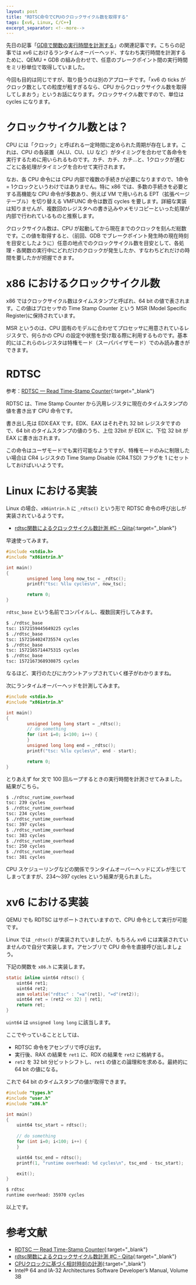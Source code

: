 ```yaml
---
layout: post
title: "RDTSC命令でCPUのクロックサイクル数を取得する"
tags: [xv6, Linux, C/C++]
excerpt_separator: <!--more-->
---
```


先日の記事「[GDBで関数の実行時間を計測する](2024-07-09-gdb-timestamp.md)」の関連記事です。こちらの記事では xv6 におけるランタイムオーバーヘッド、すなわち実行時間を計測するために、QEMU + GDB の組み合わせで、任意のブレークポイント間の実行時間をミリ秒単位で取得していました。

今回も目的は同じですが、取り扱うのは別のアプローチです。「xv6 の ticks がクロック数としての粒度が粗すぎるなら、CPU からクロックサイクル数を取得してしまおう」というお話になります。クロックサイクル数ですので、単位は cycles になります。

<!--more-->

# クロックサイクル数とは？

CPU には「クロック」と呼ばれる一定時間に定められた周期が存在します。これは、CPU の各装置（ALU、CU、LU など）がタイミングを合わせて各命令を実行するために用いられるものです。カチ、カチ、カチ…と、1クロックが進むごとに各処理がタイミングを合わせて実行されます。

なお、各 CPU 命令には CPU 内部で複数の手続きが必要になりますので、1命令 = 1クロックというわけではありません。特に x86 では、多数の手続きを必要とする高機能な CPU 命令が多数あり、例えば VM で用いられる EPT（拡張ページテーブル）を切り替える VMFUNC 命令は数百 cycles を要します。詳細な実装は知りませんが、複数回のレジスタへの書き込みやメモリコピーといった処理が内部で行われているものと推察します。

クロックサイクル数は、CPU が起動してから現在までのクロックを刻んだ総数です。この値を取得すると、（前回、GDB でブレークポイント発生時の現在時刻を目安としたように）任意の地点でのクロックサイクル数を目安として、各処理・各関数の実行中にどれだけのクロックが発生したか、すなわちどれだけの時間を要したかが把握できます。

# x86 におけるクロックサイクル数

x86 ではクロックサイクル数はタイムスタンプと呼ばれ、64 bit の値で表されます。この値はプロセッサの Time Stamp Counter という MSR (Model Specific Register)に保持されています。

MSR というのは、CPU 固有のモデルに合わせてプロセッサに用意されているレジスタで、何らかの CPU の設定や状態を受け取る際に利用するものです。基本的にはこれらのレジスタは特権モード（スーパバイザモード）でのみ読み書きができます。

# RDTSC

参考：[RDTSC — Read Time-Stamp Counter](https://www.felixcloutier.com/x86/rdtsc){:target="_blank"}

RDTSC は、Time Stamp Counter から汎用レジスタに現在のタイムスタンプの値を書き出す CPU 命令です。

書き出し先は EDX:EAX です。EDX、EAX はそれぞれ 32 bit レジスタですので、64 bit のタイムスタンプの値のうち、上位 32bit が EDX に、下位 32 bit が EAX に書き出されます。

この命令はユーザモードでも実行可能なようですが、特権モードのみに制限したい場合は CR4 レジスタの Time Stamp Disable (CR4.TSD) フラグを 1 にセットしておけばいいようです。

# Linux における実装

Linux の場合、``x86intrin.h`` に ``_rdtsc()`` という形で RDTSC 命令の呼び出しが実装されているようです。

- [rdtsc関数によるクロックサイクル数計測 #C - Qiita](https://qiita.com/yt0429/items/4357b20cd742f5dd455b){:target="_blank"}

早速使ってみます。

```c
#include <stdio.h>
#include "x86intrin.h"

int main()
{
        unsigned long long now_tsc = _rdtsc();
        printf("tsc: %llu cycles\n", now_tsc);

        return 0;
}
```

``rdtsc_base`` という名前でコンパイルし、複数回実行してみます。

```bash
$ ./rdtsc_base
tsc: 1572159445649225 cycles
$ ./rdtsc_base
tsc: 1572164024735574 cycles
$ ./rdtsc_base
tsc: 1572165714475315 cycles
$ ./rdtsc_base
tsc: 1572167368930875 cycles
```

なるほど、実行のたびにカウントアップされていく様子がわかりますね。



次にランタイムオーバーヘッドを計測してみます。

```c
#include <stdio.h>
#include "x86intrin.h"

int main()
{
        unsigned long long start = _rdtsc();
        // do something
        for (int i=0; i<100; i++) {
        }
        unsigned long long end = _rdtsc();
        printf("tsc: %llu cycles\n", end - start);

        return 0;
}
```

とりあえず for 文で 100 回ループするときの実行時間を計測させてみました。結果がこちら。

```bash
$ ./rdtsc_runtime_overhead
tsc: 239 cycles
$ ./rdtsc_runtime_overhead
tsc: 234 cycles
$ ./rdtsc_runtime_overhead
tsc: 397 cycles
$ ./rdtsc_runtime_overhead
tsc: 383 cycles
$ ./rdtsc_runtime_overhead
tsc: 250 cycles
$ ./rdtsc_runtime_overhead
tsc: 381 cycles
```

CPU スケジューリングなどの関係でランタイムオーバーヘッドにズレが生じてしまってますが、234～397 cycles という結果が見られました。

# xv6 における実装

QEMU でも RDTSC はサポートされていますので、CPU 命令として実行が可能です。

Linux では ``_rdtsc()`` が実装されていましたが、もちろん xv6 には実装されていませんので自分で実装します。アセンブリで CPU 命令を直接呼び出しましょう。

下記の関数を ``x86.h`` に実装します。

```c
static inline uint64 rdtsc() {
    uint64 ret1;
    uint64 ret2;
    asm volatile("rdtsc" : "=a"(ret1), "=d"(ret2));
    uint64 ret = (ret2 << 32) | ret1;
    return ret;
}
```

``uint64`` は ``unsigned long long`` に該当します。

ここでやっていることとしては、

- RDTSC 命令をアセンブリで呼び出す。
- 実行後、RAX の結果を ``ret1`` に、RDX の結果を ``ret2`` に格納する。
- ``ret2`` を 32 bit 分ビットシフトし、``ret1`` の値との論理和を求める。最終的に 64 bit の値になる。

これで 64 bit のタイムスタンプの値が取得できます。

```c
#include "types.h"
#include "user.h"
#include "x86.h"

int main()
{
    uint64 tsc_start = rdtsc();
	
    // do something
    for (int i=0; i<100; i++) {
    }

    uint64 tsc_end = rdtsc();
    printf(1, "runtime overhead: %d cycles\n", tsc_end - tsc_start);

    exit();
}
```

```bash
$ rdtsc
runtime overhead: 35970 cycles
```

以上です。

# 参考文献

- [RDTSC — Read Time-Stamp Counter](https://www.felixcloutier.com/x86/rdtsc){:target="_blank"}
- [rdtsc関数によるクロックサイクル数計測 #C - Qiita](https://qiita.com/yt0429/items/4357b20cd742f5dd455b){:target="_blank"}
- [CPUクロックに基づく相対時刻の計測](http://www.02.246.ne.jp/~torutk/cxx/clock/cpucounter.html){:target="_blank"}
- Intel® 64 and IA-32 Architectures Software Developer’s Manual, Volume 3B
